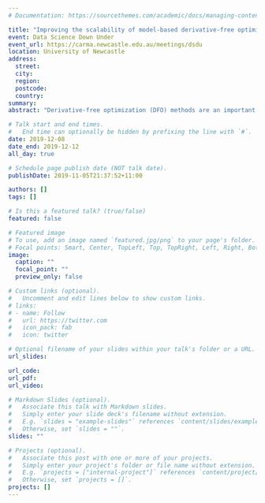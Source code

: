 ```yaml
---
# Documentation: https://sourcethemes.com/academic/docs/managing-content/

title: "Improving the scalability of model-based derivative-free optimization"
event: Data Science Down Under
event_url: https://carma.newcastle.edu.au/meetings/dsdu
location: University of Newcastle
address:
  street:
  city:
  region:
  postcode:
  country:
summary:
abstract: "Derivative-free optimization (DFO) methods are an important class of optimization routines for many problems in data science, such as hyperparameter optimization and adversarial attacks for neural networks. However, in model-based DFO methods, the computational cost of constructing local models and Lagrange polynomials can be high. As a result, these algorithms are not as suitable for large-scale problems as derivative-based methods. In this talk, I will introduce a derivative-free method based on exploration of random subspaces, suitable for nonlinear least-squares problems. This method has a substantially reduced computational cost (in terms of linear algebra), while still making progress using few objective evaluations. I will also discuss how this approach may be extended to DFO for general nonlinear optimization problems."

# Talk start and end times.
#   End time can optionally be hidden by prefixing the line with `#`.
date: 2019-12-08
date_end: 2019-12-12
all_day: true

# Schedule page publish date (NOT talk date).
publishDate: 2019-11-05T21:37:52+11:00

authors: []
tags: []

# Is this a featured talk? (true/false)
featured: false

# Featured image
# To use, add an image named `featured.jpg/png` to your page's folder. 
# Focal points: Smart, Center, TopLeft, Top, TopRight, Left, Right, BottomLeft, Bottom, BottomRight.
image:
  caption: ""
  focal_point: ""
  preview_only: false

# Custom links (optional).
#   Uncomment and edit lines below to show custom links.
# links:
# - name: Follow
#   url: https://twitter.com
#   icon_pack: fab
#   icon: twitter

# Optional filename of your slides within your talk's folder or a URL.
url_slides:

url_code:
url_pdf:
url_video:

# Markdown Slides (optional).
#   Associate this talk with Markdown slides.
#   Simply enter your slide deck's filename without extension.
#   E.g. `slides = "example-slides"` references `content/slides/example-slides.md`.
#   Otherwise, set `slides = ""`.
slides: ""

# Projects (optional).
#   Associate this post with one or more of your projects.
#   Simply enter your project's folder or file name without extension.
#   E.g. `projects = ["internal-project"]` references `content/project/deep-learning/index.md`.
#   Otherwise, set `projects = []`.
projects: []
---
```


